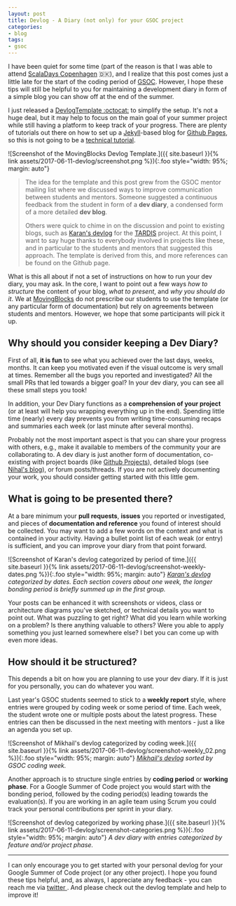 ```yaml
---
layout: post
title: Devlog - A Diary (not only) for your GSOC project
categories:
- blog
tags:
- gsoc
---
```


I have been quiet for some time (part of the reason is that I was able to attend
  [ScalaDays Copenhagen] :denmark:), and I realize that this post comes just a
little late for the start of the coding period of [GSOC]. However, I hope these
tips will still be helpful to you for maintaining a development diary in form
of a simple blog you can show off at the end of the summer.

I just released a [DevlogTemplate :octocat:] to simplify the setup. It's not a
huge deal, but it may help to focus on the main goal of your summer project
while still having a platform to keep track of your progress.
There are plenty of tutorials out there on how to set up a [Jekyll]-based blog
for [Github Pages][Jekyll as static site generator for Github Pages], so this is not going to be a [technical tutorial][static website with Jekyll and Gitub Pages].

![Screenshot of the MovingBlocks Devlog Template.]({{ site.baseurl }}{% link assets/2017-06-11-devlog/screenshot.png %}){:.foo style="width: 95%; margin: auto"}

> The idea for the template and this post grew from the GSOC mentor mailing
> list where we discussed ways to improve communication between students and
> mentors. Someone suggested a continuous feedback from the student in form
> of a **dev diary**, a condensed form of a more detailed **dev blog**.
>
> Others were quick to chime in on the discussion and point to existing blogs,
> such as [Karan's devlog] for the [TARDIS] project.
> At this point, I want to say huge thanks to everybody involved in projects
> like these, and in particular to the students and mentors that suggested
> this approach.
> The template is derived from this, and more references can be found on the
> Github page.

What is this all about if not a set of instructions on how to run your dev
diary, you may ask. In the core, I want to point out a few ways _how to
structure_ the content of your blog, _what to present_, and _why you should do
it_. We at [MovingBlocks] do not prescribe our students to use the template (or
any particular form of documentation) but rely on agreements between students
and mentors. However, we hope that some participants will pick it up.

## Why should you consider keeping a Dev Diary?

First of all, **it is fun** to see what you achieved over the last days, weeks,
months. It can keep you motivated even if the visual outcome is very small at
times. Remember all the bugs you reported and investigated? All the small PRs
that led towards a bigger goal? In your dev diary, you can see all these small
steps you took!

In addition, your Dev Diary functions as a **comprehension of your project**
(or at least will help you wrapping everything up in the end). Spending little
time (nearly) every day prevents you from writing time-consuming recaps and
summaries each week (or last minute after several months).

Probably not the most important aspect is that you can share your progress with
others, e.g., make it available to members of the community your are
collaborating to. A dev diary is just another form of documentation, co-existing
with project boards (like [Github Projects]), detailed blogs (see  [Nihal's
blog][Nihal]), or forum posts/threads. If you are not actively documenting your
work, you should consider getting started with this little gem.

## What is going to be presented there?

At a bare minimum your **pull requests**, **issues** you reported or
investigated, and pieces of **documentation and reference** you found of
interest  should be collected. You may want to add a few words on the context
and what is contained in your activity. Having a bullet point list of each weak
(or entry) is sufficient, and you can improve your diary from that point
forward.

![Screenshot of Karan's devlog categorized by period of time.]({{ site.baseurl }}{% link assets/2017-06-11-devlog/screenshot-weekly-dates.png %}){:.foo style="width: 95%; margin: auto"}
_[Karan's devlog] categorized by dates. Each section covers about one week, the
longer bonding period is briefly summed up in the first group._

Your posts can be enhanced it with screenshots or videos, class or architecture diagrams you've sketched, or technical details you want to point out. What was
puzzling to get right? What did you learn while working on a problem? Is there
anything valuable to others? Were you able to apply something you just learned
somewhere else? I bet you can come up with even more ideas.

## How should it be structured?

This depends a bit on how you are planning to use your dev diary. If it is just
for you personally, you can do whatever you want.

Last year's GSOC students  seemed to stick to a **weekly report** style, where
entries were grouped by coding  week or some period of time. Each week, the
student wrote one or multiple posts about the latest progress. These entries can
then be discussed in the next meeting with mentors - just a like an agenda you
set up.

![Screenshot of Mikhail's devlog categorized by coding week.]({{ site.baseurl }}{% link assets/2017-06-11-devlog/screenshot-weekly_02.png %}){:.foo style="width: 95%; margin: auto"}
_[Mikhail's devlog] sorted by GSOC coding week._

Another approach is to structure single entries by **coding period** or **working phase**. For a Google Summer of Code project you would start with the bonding period, followed by the coding period(s) leading towards the evaluation(s). If
you are working in an agile team using Scrum you could track your personal
contributions per sprint in your diary.

![Screenshot of devlog categorized by working phase.]({{ site.baseurl }}{% link assets/2017-06-11-devlog/screenshot-categories.png %}){:.foo style="width: 95%; margin: auto"}
_A dev diary with entries categorized by feature and/or project phase._

---

I can only encourage you to get started with your personal devlog for your Google Summer of Code project (or any other project). I hope you found these tips helpful,
and, as always, I appreciate any feedback - you can reach me via
<a title="{{ site.data.theme.social.twitter }} on Twitter"  
  href="https://twitter.com/{{ site.data.theme.social.twitter }}">
  <i class="fa fa-twitter-square"></i> twitter
</a>.
And please check out the devlog template and help to improve it!

<!-- References -->

[ScalaDays Copenhagen]: http://event.scaladays.org/scaladays-cph-2017
[GSOC]: https://summerofcode.withgoogle.com
[DevlogTemplate :octocat:]: https://github.com/MovingBlocks/DevlogTemplate
[Jekyll]: https://jekyllrb.com/
[Jekyll as static site generator for Github Pages]: https://help.github.com/articles/using-jekyll-as-a-static-site-generator-with-github-pages/
[static website with Jekyll and Gitub Pages]: http://programminghistorian.org/lessons/building-static-sites-with-jekyll-github-pages#
[Karan's devlog]: http://karandesai-96.github.io/devlog/
[Mikhail's devlog]: http://karandesai-96.github.io/devlog/
[TARDIS]: https://github.com/tardis-sn/tardis
[MovingBlocks]: http://terasology.org/
[Nihal]: http://nihal111.github.io/2017/05/08/GSoC-week1-2.html
[Github Projects]: https://help.github.com/articles/about-project-boards/
